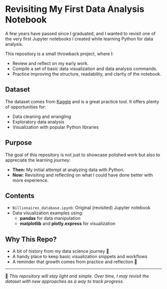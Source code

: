 # Revisiting My First Data Analysis Notebook  

A few years have passed since I graduated, and I wanted to revisit one of the very first Jupyter notebooks I created while learning Python for data analysis.  

This repository is a small throwback project, where I:  
- Review and reflect on my early work.  
- Compile a set of basic data visualization and data analysis commands.  
- Practice improving the structure, readability, and clarity of the notebook.  

## Dataset  
The dataset comes from [Kaggle](https://www.kaggle.com/) and is a great practice tool. It offers plenty of opportunities for:  
- Data cleaning and wrangling  
- Exploratory data analysis  
- Visualization with popular Python libraries  

## Purpose  
The goal of this repository is not just to showcase polished work but also to appreciate the learning journey:  
- **Then:** My initial attempt at analyzing data with Python.  
- **Now:** Revisiting and reflecting on what I could have done better with more experience.  

## Contents  
- `Billionaires_database.ipynb`: Original (revisited) Jupyter notebook  
- Data visualization examples using:  
  - **pandas** for data manipulation  
  - **matplotlib** and **plotly.express** for visualization  

## Why This Repo?  
- A bit of history from my data science journey 📖  
- A handy place to keep basic visualization snippets and workflows  
- A reminder that growth comes from practice and reflection 🚀  

---

📝 *This repository will stay light and simple. Over time, I may revisit the dataset with new approaches as a way to track progress.*  
